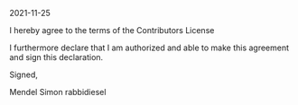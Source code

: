2021-11-25

I hereby agree to the terms of the Contributors License

I furthermore declare that I am authorized and able to make this agreement and sign this declaration.

Signed,

Mendel Simon rabbidiesel
